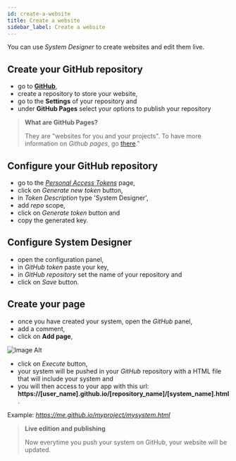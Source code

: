 ```yaml
---
id: create-a-website
title: Create a website
sidebar_label: Create a website
---
```


You can use *System Designer* to create websites and edit them live. 

## Create your GitHub repository

- go to **[GitHub](https://github.com)**,
- create a repository to store your website,
- go to the **Settings** of your repository and
- under **GitHub Pages** select your options to publish your repository

>**What are GitHub Pages?**
>
>They are \"websites for you and your projects\". To have more information on *Github pages*, go [there](https://pages.github.com)."

## Configure your GitHub repository

- go to the *[Personal Access Tokens](https://github.com/settings/tokens)* page,
- click on *Generate new token* button,
- in *Token Description* type 'System Designer',
- add *repo* scope,
- click on *Generate token* button and
- copy the generated key.

## Configure System Designer

- open the configuration panel,
- in *GitHub token* paste your key,
- in *GitHub repository* set the name of your repository and
- click on *Save* button.

## Create your page

- once you have created your system, open the *GitHub* panel,
- add a comment,
- click on **Add page**,

![Image Alt](../img/fed4136-config.png)

- click on *Execute* button,
- your system will be pushed in your *GitHub* repository with a HTML file that will include your system and
- you will then access to your app with this url: **https://[user_name].github.io/[repository_name]/[system_name].html**.

Example: *https://me.github.io/myproject/mysystem.html*

>**Live edition and publishing**
>
>Now everytime you push your system on GitHub, your website will be updated.